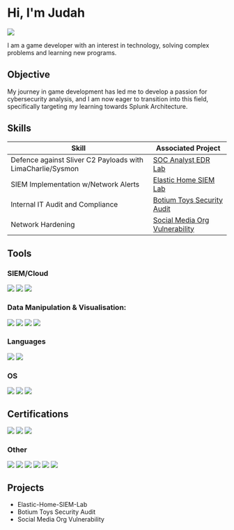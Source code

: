 # Hi, I'm Judah
<a href="https://www.linkedin.com/in/judahkynard/"><img src="https://img.shields.io/badge/-LinkedIn-0072b1?&style=for-the-badge&logo=linkedin&logoColor=white" /></a>

I am a game developer with an interest in technology, solving complex problems and learning new programs.

## Objective

My journey in game development has led me to develop a passion for cybersecurity analysis, and I am now eager to transition into this field, specifically targeting my learning towards Splunk Architecture.

## Skills

| Skill                                         | Associated Project         |
|-----------------------------------------------|----------------------------|
| Defence against Sliver C2 Payloads with LimaCharlie/Sysmon|<a href="https://github.com/JudahK96/SOC-Analyst-LimaCharlie-Lab">SOC Analyst EDR Lab</a>|
| SIEM Implementation w/Network Alerts|<a href="https://github.com/JudahK96/Elastic-Home-SIEM-Lab">Elastic Home SIEM Lab</a>|
| Internal IT Audit and Compliance | <a href="https://github.com/JudahK96/Botium-Toys-Internal-IT-Audit-Lab">Botium Toys Security Audit</a>|
| Network Hardening | <a href="https://github.com/JudahK96/Social-Media-Org-Vulnerability-Assessment-Lab">Social Media Org Vulnerability</a>|
<!--
| SIEM Implementation and Log Analysis | <a href="InsertURL">Project</a> |
| Network Traffic Monitoring and Attack Detection | <a href="InsertURL">Project</a> |
| Security Automation with Shuffle SOAR | <a href="InsertURL">Project</a> |
| Incident Response Planning and Execution | <a href="InsertURL">Project</a> |
| Case Management with TheHive | <a href="InsertURL">Project</a> |
| Scripting and Automation for Threat Mitigation | <a href="InsertURL">Project</a> |
-->
## Tools

### SIEM/Cloud
<div>
    <img src="https://img.shields.io/badge/-Elastic-005571?&style=for-the-badge&logo=Elastic&logoColor=white" />
    <img src="https://img.shields.io/badge/-Chronicle-000000?&style=for-the-badge&logo=google&logoColor=white" />
    <img src="https://img.shields.io/badge/-Splunk-000000?&style=for-the-badge&logo=Splunk&logoColor=white" />
</div>

### Data Manipulation & Visualisation:
<div>
    <img src="https://img.shields.io/badge/-Kibana-005571?&style=for-the-badge&logo=Kibana&logoColor=white" />
    <img src="https://img.shields.io/badge/-MySQL-4479A1?&style=for-the-badge&logo=MySQL&logoColor=white" />
    <img src="https://img.shields.io/badge/-Jupyter-F37626?style=for-the-badge&logo=Jupyter&logoColor=white" />
    <img src="https://img.shields.io/badge/-Wireshark-1679A7?&style=for-the-badge&logo=Wireshark&logoColor=white" />
</div>

### Languages
<div>
    <img src="https://img.shields.io/badge/-Python%203-3776AB?&style=for-the-badge&logo=Python&logoColor=white" />
    <img src="https://img.shields.io/badge/-SQL-4479A1?&style=for-the-badge&logo=Microsoft%20SQL%20Server&logoColor=white" />
</div>

### OS
<div>
    <img src="https://img.shields.io/badge/-Linux-FCC624?&style=for-the-badge&logo=Linux&logoColor=black" />
    <img src="https://img.shields.io/badge/-Kali%20Linux-557C8C?&style=for-the-badge&logo=kali-linux&logoColor=white" />
    <img src="https://img.shields.io/badge/-Windows-0078D4?&style=for-the-badge&logo=windows&logoColor=white" />
</div>

## Certifications
<div>
<img src="https://img.shields.io/badge/-Google_Cybersecurity_Professional-4285F4?&style=for-the-badge&logo=Google&logoColor=white" />
<img src="https://img.shields.io/badge/-Google_IT_Support-4285F4?&style=for-the-badge&logo=Google&logoColor=white" />
<img src="https://img.shields.io/badge/-UNC_Charlotte_Generative_AI-004B49?&style=for-the-badge&logo=university&logoColor=white" />
<div>

### Other
<div>
    <img src="https://img.shields.io/badge/-Jira-0052CC?style=for-the-badge&logo=Jira&logoColor=white" />
    <img src="https://img.shields.io/badge/-Perforce-404040?&style=for-the-badge&logo=Perforce&logoColor=white" />
    <img src="https://img.shields.io/badge/-Confluence-000000?&style=for-the-badge&logo=Confluence&logoColor=white" />
    <img src="https://img.shields.io/badge/-Microsoft_Teams-6264A7?&style=for-the-badge&logo=Microsoft-Teams&logoColor=white" />
    <img src="https://img.shields.io/badge/-Slack-4A154B?&style=for-the-badge&logo=Slack&logoColor=white" />
    <img src="https://img.shields.io/badge/-ShotGrid-000000?&style=for-the-badge&logo=ShotGrid&logoColor=white" />
</div>
    
## Projects
- Elastic-Home-SIEM-Lab
- Botium Toys Security Audit
- Social Media Org Vulnerability

